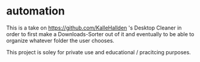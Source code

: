 # automation

This is a take on https://github.com/KalleHallden 's Desktop Cleaner in order to first make a Downloads-Sorter out of it and eventually to be able to organize whatever folder the user chooses. 

This project is soley for private use and educational / pracitcing purposes.
